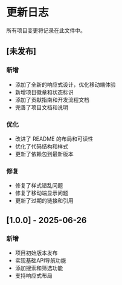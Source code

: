 # 更新日志

所有项目变更将记录在此文件中。

## [未发布]

### 新增
- 添加了全新的响应式设计，优化移动端体验
- 新增项目徽章和状态标识
- 添加了贡献指南和开发流程文档
- 完善了项目文档和说明

### 优化
- 改进了 README 的布局和可读性
- 优化了代码结构和样式
- 更新了依赖包到最新版本

### 修复
- 修复了样式错乱问题
- 修复了移动端显示问题
- 更新了过期的链接和引用

## [1.0.0] - 2025-06-26

### 新增
- 项目初始版本发布
- 实现基础API导航功能
- 添加搜索和筛选功能
- 支持响应式布局
